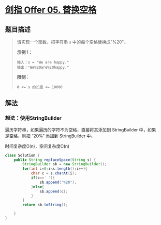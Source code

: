 # [剑指 Offer 05. 替换空格](https://leetcode-cn.com/problems/ti-huan-kong-ge-lcof/)

## 题目描述

>请实现一个函数，把字符串 `s` 中的每个空格替换成"%20"。
>
>**示例 1：**
>
>```
>输入：s = "We are happy."
>输出："We%20are%20happy."
>```
>
>**限制：**
>
>```
>0 <= s 的长度 <= 10000
>```

## 解法

### 想法：使用StringBuilder

遍历字符串，如果遍历的字符不为空格，直接将其添加到 StringBuilder 中，如果是空格，则把 “20%” 添加到 StringBuilder 中。 

时间复杂度O(n)，空间复杂度O(n)

~~~java
class Solution {
    public String replaceSpace(String s) {
        StringBuilder sb = new StringBuilder();
        for(int i=0;i<s.length();i++){
            char c = s.charAt(i);
            if(c==' '){
                sb.append("%20");
            }else{
                sb.append(c);
            }
        }
        return sb.toString();

    }
}
~~~



